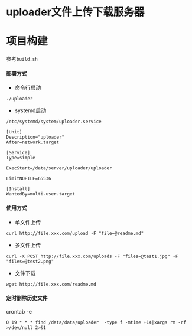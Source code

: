 # uploader文件上传下载服务器

# 项目构建

参考`build.sh`

#### 部署方式

* 命令行启动

`./uploader`

* systemd启动

```
/etc/systemd/system/uploader.service

[Unit]
Description="uploader"
After=network.target

[Service]
Type=simple

ExecStart=/data/server/uploader/uploader

LimitNOFILE=65536

[Install]
WantedBy=multi-user.target
```

#### 使用方式

* 单文件上传

```
curl http://file.xxx.com/upload -F "file=@readme.md"
```

* 多文件上传

```
curl -X POST http://file.xxx.com/uploads -F "files=@test1.jpg" -F "files=@test2.png"

```

* 文件下载

```
wget http://file.xxx.com/readme.md
```


#### 定时删除历史文件

crontab -e

```
0 19 * * * find /data/data/uploader  -type f -mtime +14|xargs rm -rf  >/dev/null 2>&1
```
